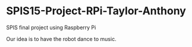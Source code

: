 # SPIS15-Project-RPi-Taylor-Anthony
SPIS final project using Raspberry Pi

Our idea is to have the robot dance to music.
